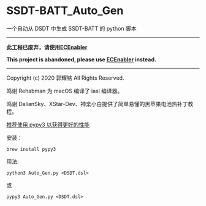 # SSDT-BATT_Auto_Gen
一个自动从 DSDT 中生成 SSDT-BATT 的 python 脚本

-------------------

**此工程已废弃，请使用[ECEnabler](https://github.com/1Revenger1/ECEnabler)**

**This project is abandoned, please use [ECEnabler](https://github.com/1Revenger1/ECEnabler) instead.**

--------------------

Copyright (c) 2020 郭耀铭 All Rights Reserved.

鸣谢 Rehabman 为 macOS 编译了 iasl 编译器。

鸣谢 DalianSky、XStar-Dev、神楽小白提供了简单易懂的黑苹果电池热补丁教程。

<u>推荐使用 pypy3 以获得更好的性能</u>

安装：

    brew install pypy3

用法: 

    python3 Auto_Gen.py <DSDT.dsl>

或

    pypy3 Auto_Gen.py <DSDT.dsl>
